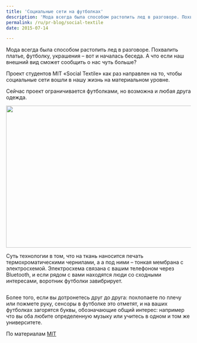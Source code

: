 ```yaml
---
title: 'Социальные сети на футболках'
description: 'Мода всегда была способом растопить лед в разговоре. Похвалить платье, футболку, украшения – вот и началась беседа. А что если наш внешний вид сможет сообщить о нас чуть больше?'
permalink: /ru/pr-blog/social-textile
date: 2015-07-14

---
```


Мода всегда была способом растопить лед в разговоре. Похвалить платье, футболку, украшения – вот и началась беседа. А  что если наш внешний вид сможет сообщить о нас чуть больше?

Проект студентов MIT «Social Textile»  как раз направлен на то, чтобы социальные сети вошли в нашу жизнь на материальном уровне.

Сейчас проект ограничивается футболками, но возможна и любая друга одежда.

<img src="{{ site.assets }}/upload/3042387-slide-s-7-mit-invents-a-social-network-you-can-wear.jpg" alt="" class="post__img" width="580" height="387">

Суть технологии в том, что на ткань наносится печать термохроматическими  чернилами, а а под ними – тонкая мембрана с электросхемой. Электросхема связана с вашим телефоном через Bluetooth, и если рядом с вами находятся люди со сходными интересами, воротник футболки завибрирует.

<img src="https://e.fastcompany.net/multisite_files/fastcompany/slideshow/2015/02/3042387-slide-s-4a-mit-invents-a-social-network-you-can-wear.gif" alt="">

Более того, если вы дотронетесь друг до друга: похлопаете по плечу или пожмете руку, сенсоры в футболке это отметят, и на ваших футболках загорятся буквы, обозначающие общий интерес: например что вы оба любите определенную музыку или учитесь в одном и том же университете.

По материалам <a href="https://fluid.media.mit.edu/social-textiles">MIT</a>

